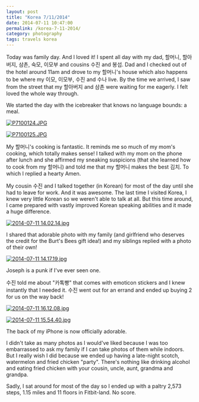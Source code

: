 ```yaml
---
layout: post
title: "Korea 7/11/2014"
date: 2014-07-11 10:47:00
permalink: /korea-7-11-2014/
category: photography
tags: travels korea
---
```

Today was family day. And I loved it! I spent all day with my dad, 할머니, 할아버지, 삼촌, 숙모, 이모부 and cousins 수진 and 봉섭. Dad and I checked out of the hotel around 11am and drove to my 할머니's house which also happens to be where my 이모, 이모부, 수진 and 수나 live. By the time we arrived, I saw from the street that my 할아버지 and 삼촌 were waiting for me eagerly. I felt loved the whole way through.

We started the day with the icebreaker that knows no language bounds: a meal.

[![P7100124.JPG](https://d23f6h5jpj26xu.cloudfront.net/ozb069zvssue9w_small.jpg)](http://img.svbtle.com/ozb069zvssue9w.jpg)

[![P7100125.JPG](https://d23f6h5jpj26xu.cloudfront.net/re2lqiorh1h62w_small.jpg)](http://img.svbtle.com/re2lqiorh1h62w.jpg)

My 할머니's cooking is fantastic. It reminds me so much of my mom's cooking, which totally makes sense! I talked with my mom on the phone after lunch and she affirmed my sneaking suspicions (that she learned how to cook from my 할머니) and told me that my 할머니 makes the best 김치. To which I replied a hearty Amen.

My cousin 수진 and I talked together (in Korean) for most of the day until she had to leave for work. And it was awesome. The last time I visited Korea, I knew very little Korean so we weren't able to talk at all. But this time around, I came prepared with vastly improved Korean speaking abilities and it made a huge difference.

[![2014-07-11 14.02.14.jpg](https://d23f6h5jpj26xu.cloudfront.net/6h2jako04bkaw_small.jpg)](http://img.svbtle.com/6h2jako04bkaw.jpg)

I shared that adorable photo with my family (and girlfriend who deserves the credit for the Burt's Bees gift idea!) and my siblings replied with a photo of their own!

[![2014-07-11 14.17.19.jpg](https://d23f6h5jpj26xu.cloudfront.net/yxwyj4ec2ummvg_small.jpg)](http://img.svbtle.com/yxwyj4ec2ummvg.jpg)

Joseph is a punk if I've ever seen one.

수진 told me about "카톡빵" that comes with emoticon stickers and I knew instantly that I needed it. 수진 went out for an errand and ended up buying 2 for us on the way back!

[![2014-07-11 16.12.08.jpg](https://d23f6h5jpj26xu.cloudfront.net/3qttgkdsqvbhyg_small.jpg)](http://img.svbtle.com/3qttgkdsqvbhyg.jpg)

[![2014-07-11 15.54.40.jpg](https://d23f6h5jpj26xu.cloudfront.net/impdtfe5p8douq_small.jpg)](http://img.svbtle.com/impdtfe5p8douq.jpg)

The back of my iPhone is now officially adorable.

I didn't take as many photos as I would've liked because I was too embarrassed to ask my family if I can take photos of them while indoors. But I really wish I did because we ended up having a late-night scotch, watermelon and fried chicken "party". There's nothing like drinking alcohol and eating fried chicken with your cousin, uncle, aunt, grandma and grandpa. 

Sadly, I sat around for most of the day so I ended up with a paltry 2,573 steps, 1.15 miles and 11 floors in Fitbit-land. No score.
